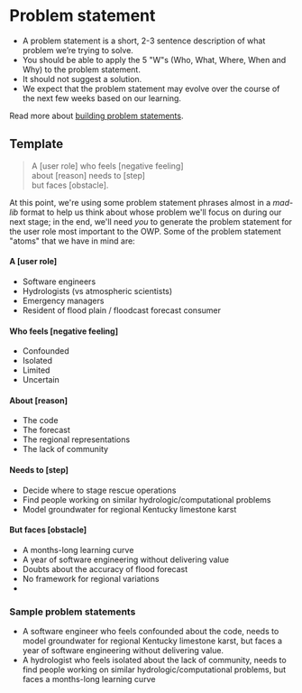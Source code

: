 # Problem statement

- A problem statement is a short, 2-3 sentence description of what problem we’re trying to solve.
- You should be able to apply the 5 "W"s (Who, What, Where, When and Why) to the problem statement.
- It should not suggest a solution.
- We expect that the problem statement may evolve over the course of the next few weeks based on our learning.

Read more about [building problem statements](https://medium.com/eightshapes-llc/how-to-build-a-problem-statement-d1f21713720b).

## Template

> A [user role] who feels [negative feeling] <br>
> about [reason] needs to [step] <br>
> but faces [obstacle].


At this point, we're using some problem statement phrases almost in a
_mad-lib_ format to help us think about whose problem we'll focus on during
our next stage; in the end, we'll need _you_ to generate the problem statement
for the user role most important to the OWP. Some of the problem statement
"atoms" that we have in mind are:
 

#### A [user role]

- Software engineers
- Hydrologists (vs atmospheric scientists)
- Emergency managers 
- Resident of flood plain / floodcast forecast consumer

#### Who feels [negative feeling]

- Confounded
- Isolated
- Limited 
- Uncertain

#### About [reason]

- The code
- The forecast
- The regional representations
- The lack of community

#### Needs to [step]

- Decide where to stage rescue operations
- Find people working on similar hydrologic/computational problems
- Model groundwater for regional Kentucky limestone karst

#### But faces [obstacle]

- A months-long learning curve 
- A year of software engineering without delivering value
- Doubts about the accuracy of flood forecast
- No framework for regional variations
- 

### Sample problem statements


* A software engineer who feels confounded about the code, needs to model
  groundwater for regional Kentucky limestone karst, but faces a year of
  software engineering without delivering value.
* A hydrologist who feels isolated about the lack of community, needs to find people
  working on similar hydrologic/computational problems, but faces a
  months-long learning curve
